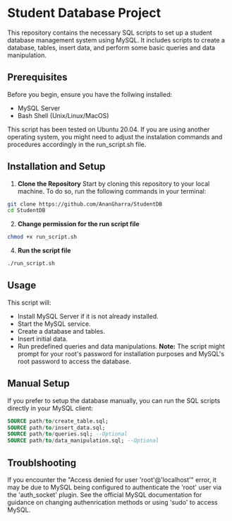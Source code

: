 # Student Database Project

This repository contains the necessary SQL scripts to set up a student database management system using MySQL.
It includes scripts to create a database, tables, insert data, and perform some basic queries and data manipulation.

## Prerequisites

Before you begin, ensure you have the follwing installed:
- MySQL Server
- Bash Shell (Unix/Linux/MacOS)

This script has been tested on Ubuntu 20.04. If you are using another operating system, you might need to adjust the instalation commands and procedures accordingly in the run_script.sh file.

## Installation and Setup

1. **Clone the Repository**
Start by cloning this repository to your local machine. To do so, run the following commands in your terminal:

```bash
git clone https://github.com/AnanGharra/StudentDB
cd StudentDB
```

2. **Change permission for the run script file**

```bash
chmod +x run_script.sh
```

4. **Run the script file**

```bash
./run_script.sh
```

## Usage
This script will:
- Install MySQL Server if it is not already installed.
- Start the MySQL service.
- Create a database and tables.
- Insert initial data.
- Run predefined queries and data manipulations.
**Note:** The script might prompt for your root's password for installation purposes and MySQL's root password to access the database.

## Manual Setup
If you prefer to setup the database manually, you can run the SQL scripts directly in your MySQL client:

```sql
SOURCE path/to/create_table.sql;
SOURCE path/to/insert_data.sql;
SOURCE path/to/queries.sql; --Optional
SOURCE path/to/data_manipulation.sql; --Optional
```

## Troublshooting
If you encounter the "Access denied for user 'root'@'localhost'" error, it may be due to MySQL being configured to authenticate the 'root' user via the 'auth_socket' plugin. See the official MySQL documentation for guidance on changing authenrication methods or using 'sudo' to access MySQL.


